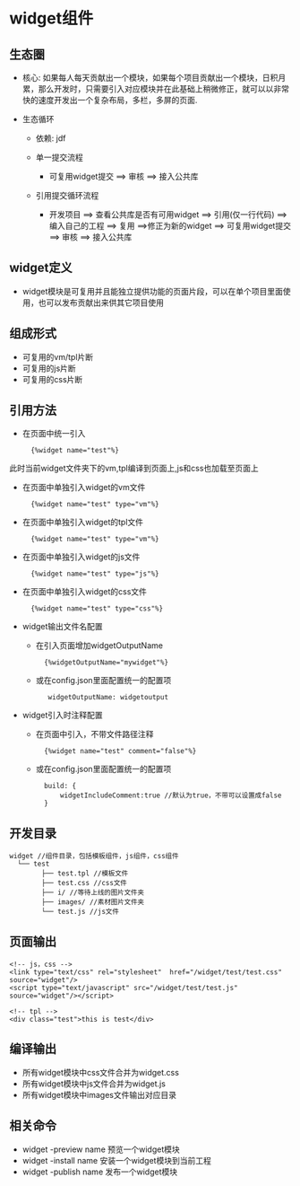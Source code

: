 # widget组件

## 生态圈

* 核心: 如果每人每天贡献出一个模块，如果每个项目贡献出一个模块，日积月累，那么开发时，只需要引入对应模块并在此基础上稍微修正，就可以以非常快的速度开发出一个复杂布局，多栏，多屏的页面.

* 生态循环
	* 依赖: jdf
	* 单一提交流程
		* 可复用widget提交 ==> 审核 ==> 接入公共库 

	* 引用提交循环流程
		* 开发项目 ==> 查看公共库是否有可用widget ==> 引用(仅一行代码) ==> 编入自己的工程 ==> 复用 ==>修正为新的widget ==> 可复用widget提交 ==> 审核 ==> 接入公共库

## widget定义
* widget模块是可复用并且能独立提供功能的页面片段，可以在单个项目里面使用，也可以发布贡献出来供其它项目使用

## 组成形式
* 可复用的vm/tpl片断
* 可复用的js片断
* 可复用的css片断

## 引用方法
* 在页面中统一引入

		{%widget name="test"%}

此时当前widget文件夹下的vm,tpl编译到页面上,js和css也加载至页面上


* 在页面中单独引入widget的vm文件

		{%widget name="test" type="vm"%}

* 在页面中单独引入widget的tpl文件

		{%widget name="test" type="vm"%}

* 在页面中单独引入widget的js文件

		{%widget name="test" type="js"%}

* 在页面中单独引入widget的css文件

		{%widget name="test" type="css"%}		

* widget输出文件名配置
	* 在引入页面增加widgetOutputName
	
			{%widgetOutputName="mywidget"%}

	* 或在config.json里面配置统一的配置项

			 widgetOutputName: widgetoutput

* widget引入时注释配置
	* 在页面中引入，不带文件路径注释

			{%widget name="test" comment="false"%}

	* 或在config.json里面配置统一的配置项 

			build: {
				widgetIncludeComment:true //默认为true，不带可以设置成false
			}


## 开发目录

	widget //组件目录，包括模板组件，js组件，css组件
	  └── test
			├── test.tpl //模板文件
			├── test.css //css文件
			├── i/ //等待上线的图片文件夹
			├── images/ //素材图片文件夹
			└── test.js //js文件
	
## 页面输出

	<!-- js，css -->
	<link type="text/css" rel="stylesheet"  href="/widget/test/test.css" source="widget"/>
	<script type="text/javascript" src="/widget/test/test.js" source="widget"/></script>

	<!-- tpl -->
	<div class="test">this is test</div>

## 编译输出
* 所有widget模块中css文件合并为widget.css
* 所有widget模块中js文件合并为widget.js
* 所有widget模块中images文件输出对应目录

## 相关命令

* widget -preview name 预览一个widget模块
* widget -install name 安装一个widget模块到当前工程
* widget -publish name 发布一个widget模块